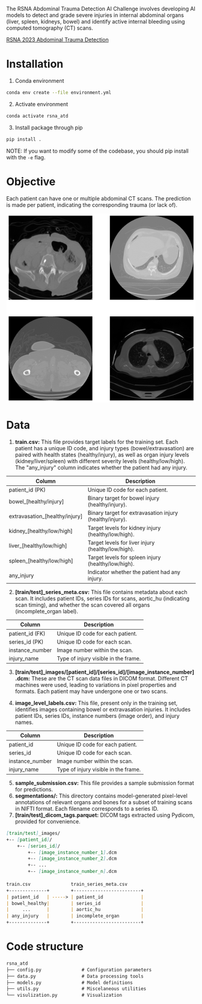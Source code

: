 The RSNA Abdominal Trauma Detection AI Challenge involves developing AI models to detect and grade severe injuries in internal abdominal organs (liver, spleen, kidneys, bowel) and identify active internal bleeding using computed tomography (CT) scans.

[RSNA 2023 Abdominal Trauma Detection](https://www.kaggle.com/competitions/rsna-2023-abdominal-trauma-detection)

# Installation

 1. Conda environment

 ```bash
 conda env create --file environment.yml
 ```

 2. Activate environment

  ```bash
 conda activate rsna_atd
 ```

 3. Install package through pip

  ```bash
pip install .
 ```

 NOTE: If you want to modify some of the codebase, you should pip install with the `-e` flag.

# Objective

Each patient can have one or multiple abdominal CT scans. The prediction is made per patient, indicating the corresponding trauma (or lack of).

![sample_image.png](assets/sample_image.png)

# Data

1. **train.csv:** This file provides target labels for the training set. Each patient has a unique ID code, and injury types (bowel/extravasation) are paired with health states (healthy/injury), as well as organ injury levels (kidney/liver/spleen) with different severity levels (healthy/low/high). The "any_injury" column indicates whether the patient had any injury.

| Column | Description |
| --- | --- |
| patient_id (PK) | Unique ID code for each patient. |
| bowel_[healthy/injury] | Binary target for bowel injury (healthy/injury). |
| extravasation_[healthy/injury] | Binary target for extravasation injury (healthy/injury). |
| kidney_[healthy/low/high] | Target levels for kidney injury (healthy/low/high). |
| liver_[healthy/low/high] | Target levels for liver injury (healthy/low/high). |
| spleen_[healthy/low/high] | Target levels for spleen injury (healthy/low/high). |
| any_injury | Indicator whether the patient had any injury. |

2. **[train/test]_series_meta.csv:** This file contains metadata about each scan. It includes patient IDs, series IDs for scans, aortic_hu (indicating scan timing), and whether the scan covered all organs (incomplete_organ label).

| Column | Description |
| --- | --- |
| patient_id (FK) | Unique ID code for each patient. |
| series_id (PK) | Unique ID code for each scan. |
| instance_number | Image number within the scan. |
| injury_name | Type of injury visible in the frame. |

3. **[train/test]_images/[patient_id]/[series_id]/[image_instance_number].dcm:** These are the CT scan data files in DICOM format. Different CT machines were used, leading to variations in pixel properties and formats. Each patient may have undergone one or two scans.

4.  **image_level_labels.csv:** This file, present only in the training set, identifies images containing bowel or extravasation injuries. It includes patient IDs, series IDs, instance numbers (image order), and injury names.

| Column | Description |
| --- | --- |
| patient_id | Unique ID code for each patient. |
| series_id | Unique ID code for each scan. |
| instance_number | Image number within the scan. |
| injury_name | Type of injury visible in the frame. |

5. **sample_submission.csv:** This file provides a sample submission format for predictions.
6. **segmentations/:** This directory contains model-generated pixel-level annotations of relevant organs and bones for a subset of training scans in NIFTI format. Each filename corresponds to a series ID.
7. **[train/test]_dicom_tags.parquet:** DICOM tags extracted using Pydicom, provided for convenience.

```markdown
[train/test]_images/
+-- [patient_id]/
    +-- [series_id]/
        +-- [image_instance_number_1].dcm
        +-- [image_instance_number_2].dcm
        +-- ...
        +-- [image_instance_number_n].dcm

train.csv               train_series_meta.csv
+--------------+        +-------------------------+
| patient_id   | -----> | patient_id              |
| bowel_healthy|        | series_id               |
|     ...      |        | aortic_hu               |
| any_injury   |        | incomplete_organ        |
+--------------+        +-------------------------+
```

# Code structure

```markdown
rsna_atd
├── config.py               # Configuration parameters
├── data.py                 # Data processing tools
├── models.py               # Model definitions
├── utils.py                # Miscelaneous utilities
└── visulization.py         # Visualization

```
